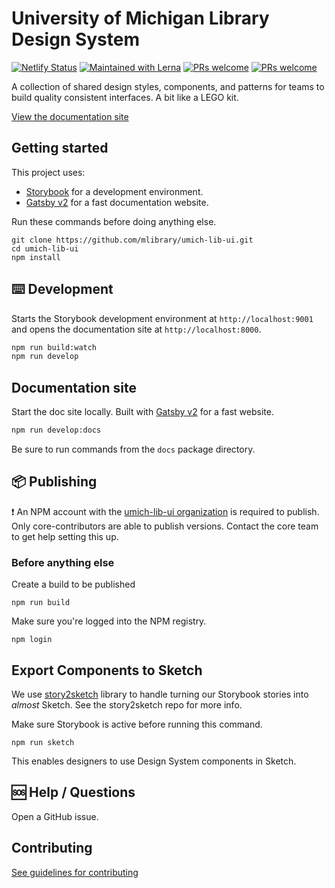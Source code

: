 # University of Michigan Library Design System

[![Netlify Status](https://api.netlify.com/api/v1/badges/46fd3abb-e61c-4a7e-b154-c22e375a3345/deploy-status)](https://app.netlify.com/sites/umich-lib-design-system/deploys) [![Maintained with Lerna](https://img.shields.io/badge/maintained%20with-lerna-cc00ff.svg)](https://lerna.js.org/) [![PRs welcome](https://img.shields.io/badge/PRs-welcome-brightgreen.svg)](https://github.com/mlibrary/umich-lib-ui/blob/master/CONTRIBUTING.md) [![PRs welcome](https://img.shields.io/badge/PRs-welcome-brightgreen.svg)](https://github.com/mlibrary/umich-lib-ui/blob/master/CONTRIBUTING.md)

A collection of shared design styles, components, and patterns for teams to build quality consistent interfaces. A bit like a LEGO kit.

[View the documentation site](https://design-system.lib.umich.edu/)

## Getting started

This project uses:
- [Storybook](https://storybook.js.org/) for a development environment.
- [Gatsby v2](https://www.gatsbyjs.org/) for a fast documentation website.

Run these commands before doing anything else.
```
git clone https://github.com/mlibrary/umich-lib-ui.git
cd umich-lib-ui
npm install
```

## ⌨️ Development

Starts the Storybook development environment at `http://localhost:9001` and opens the documentation site at `http://localhost:8000`.

```sh
npm run build:watch
npm run develop
```

## Documentation site

Start the doc site locally. Built with [Gatsby v2](https://www.gatsbyjs.org/) for a fast website.

```sh
npm run develop:docs
```

Be sure to run commands from the `docs` package directory.

## 📦 Publishing

❗ An NPM account with the [umich-lib-ui organization](https://www.npmjs.com/org/umich-lib-ui) is required to publish. Only core-contributors are able to publish versions. Contact the core team to get help setting this up.

### Before anything else

Create a build to be published

```
npm run build
```

Make sure you're logged into the NPM registry.

```
npm login
```

## Export Components to Sketch

We use [story2sketch](https://github.com/chrisvxd/story2sketch) library to handle turning our Storybook stories into _almost_ Sketch. See the story2sketch repo for more info.

Make sure Storybook is active before running this command.

```
npm run sketch
```

This enables designers to use Design System components in Sketch.

## 🆘 Help / Questions

Open a GitHub issue.

## Contributing

[See guidelines for contributing](https://github.com/mlibrary/umich-lib-components-react/blob/master/CONTRIBUTING.md)
